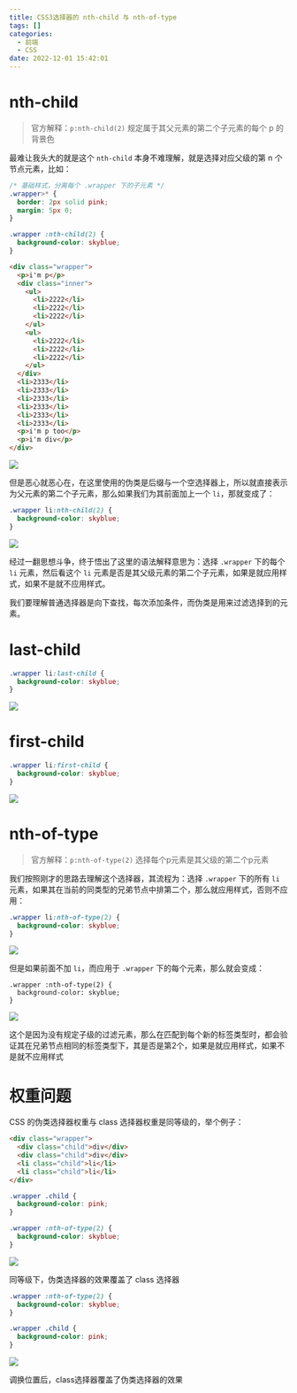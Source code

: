 ```yaml
---
title: CSS3选择器的 nth-child 与 nth-of-type
tags: []
categories:
  - 前端
  - CSS
date: 2022-12-01 15:42:01
---
```


# nth-child

> 官方解释：`p:nth-child(2)` 规定属于其父元素的第二个子元素的每个 p 的背景色

最难让我头大的就是这个 `nth-child` 本身不难理解，就是选择对应父级的第 n 个节点元素，比如：

```css
/* 基础样式，分离每个 .wrapper 下的子元素 */
.wrapper>* {
  border: 2px solid pink;
  margin: 5px 0;
}

.wrapper :nth-child(2) {
  background-color: skyblue;
}
```

```html
<div class="wrapper">
  <p>i'm p</p>
  <div class="inner">
    <ul>
      <li>2222</li>
      <li>2222</li>
      <li>2222</li>
    </ul>
    <ul>
      <li>2222</li>
      <li>2222</li>
      <li>2222</li>
    </ul>
  </div>
  <li>2333</li>
  <li>2333</li>
  <li>2333</li>
  <li>2333</li>
  <li>2333</li>
  <li>2333</li>
  <p>i'm p too</p>
  <p>i'm div</p>
</div>
```

![](https://i.loli.net/2019/12/01/EnRM6Q5wbmPZUxN.png)

但是恶心就恶心在，在这里使用的伪类是后缀与一个空选择器上，所以就直接表示为父元素的第二个子元素，那么如果我们为其前面加上一个 `li`，那就变成了：

```css
.wrapper li:nth-child(2) {
  background-color: skyblue;
}
```

![](https://i.loli.net/2019/12/01/7IGbWzC2lrFAt8y.png)

经过一翻思想斗争，终于悟出了这里的语法解释意思为：选择 `.wrapper` 下的每个 `li` 元素，然后看这个 `li` 元素是否是其父级元素的第二个子元素，如果是就应用样式，如果不是就不应用样式。

我们要理解普通选择器是向下查找，每次添加条件，而伪类是用来过滤选择到的元素。

# last-child

```css
.wrapper li:last-child {
  background-color: skyblue;
}
```

![](https://i.loli.net/2019/12/01/OUkoEIPAaRQ4tKY.png)

# first-child

```css
.wrapper li:first-child {
  background-color: skyblue;
}
```

![](https://i.loli.net/2019/12/01/76jk8dcLsuUGbtE.png)

# nth-of-type

> 官方解释：`p:nth-of-type(2)` 选择每个p元素是其父级的第二个p元素	

我们按照刚才的思路去理解这个选择器，其流程为：选择 `.wrapper` 下的所有 `li` 元素，如果其在当前的同类型的兄弟节点中排第二个，那么就应用样式，否则不应用：

```css
.wrapper li:nth-of-type(2) {
  background-color: skyblue;
}
```

![](https://i.loli.net/2019/12/01/UfrIEFSnvN2Vt4y.png)

但是如果前面不加 `li`，而应用于 `.wrapper` 下的每个元素，那么就会变成：

```
.wrapper :nth-of-type(2) {
  background-color: skyblue;
}
```

![](https://i.loli.net/2019/12/01/N2QHjxTtnbIXf9i.png)

这个是因为没有规定子级的过滤元素，那么在匹配到每个新的标签类型时，都会验证其在兄弟节点相同的标签类型下，其是否是第2个，如果是就应用样式，如果不是就不应用样式

# 权重问题

CSS 的伪类选择器权重与 class 选择器权重是同等级的，举个例子：

```html
<div class="wrapper">
  <div class="child">div</div>
  <div class="child">div</div>
  <li class="child">li</li>
  <li class="child">li</li>
</div>
```

```css
.wrapper .child {
  background-color: pink;
}

.wrapper :nth-of-type(2) {
  background-color: skyblue;
}
```

![](https://i.loli.net/2019/12/01/lSwPCH1p6BkLaxQ.png)

同等级下，伪类选择器的效果覆盖了 class 选择器

```css
.wrapper :nth-of-type(2) {
  background-color: skyblue;
}

.wrapper .child {
  background-color: pink;
}
```

![](https://i.loli.net/2019/12/01/9TGyMjkSzHsgulq.png)

调换位置后，class选择器覆盖了伪类选择器的效果